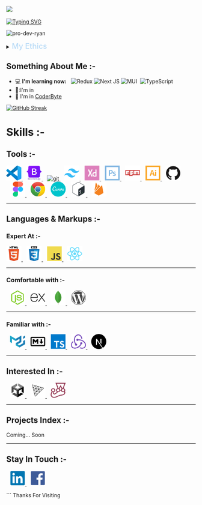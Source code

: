 ![](https://media.licdn.com/dms/image/D4E16AQG-SUw2BWfOog/profile-displaybackgroundimage-shrink_350_1400/0/1674163971399?e=1680134400&v=beta&t=tmbMtcRPqOoXYTav3IvF2e1mf0XVuhIpvlWecWURzy0)

[![Typing SVG](https://readme-typing-svg.demolab.com?font=Raleway&weight=700&size=25&pause=2000&color=7DCCF7&width=450&lines=This+is+Ryan;A+programming+enthusiast;Interested+to+work+with+innovation;Willing+to+collaborate+)](https://git.io/typing-svg)

<img src="https://komarev.com/ghpvc/?username=pro-dev-ryan&label=Profile%20views&color=0e75b6&style=flat" alt="pro-dev-ryan" />

<p> <details><summary> <span style="font-size: 20px; font-weight: 500; color: #b9dbf7" >My Ethics</span></summary>

```javascript
let Life = [
  "frustration",
  "obsession",
  "sadness",
  "happyness",
  "failure",
  "success",
];

const Heal = (feeling) => {
  console.log("Keep Patients, Everything will be ok");
};

const NewLife = Life.map((emotion) => {
  if (
    emotion === "frustration" ||
    emotion === "obsession" ||
    emotion === "sadness" ||
    emotion === "failure"
  ) {
    Heal(emotion);
  }
});
```

output: `I write my life program with my passion`

</details>
</p>

## Something About Me :-

- :computer: **I'm learning now:** &nbsp;
  ![Redux](https://img.shields.io/badge/redux-%23593d88.svg?style=for-the-badge&logo=redux&logoColor=white)&nbsp;![Next JS](https://img.shields.io/badge/Next-black?style=for-the-badge&logo=next.js&logoColor=white)&nbsp;![MUI](https://img.shields.io/badge/MUI-%230081CB.svg?style=for-the-badge&logo=mui&logoColor=white) &nbsp;![TypeScript](https://img.shields.io/badge/typescript-%23007ACC.svg?style=for-the-badge&logo=typescript&logoColor=white)
- 📑:I'm in [![]()](https://www.coderbyte.com/profile/Devryan)
- 📑 I'm in [CoderByte](https://www.coderbyte.com/profile/Devryan)

[![GitHub Streak](https://streak-stats.demolab.com?user=pro-dev-ryan&theme=dracula&hide_border=true&border_radius=5&mode=weekly&sideLabels=0A3235&sideNums=FF4141&currStreakLabel=282828&background=50D9DD&stroke=E0FFA91E&ring=DD342F&currStreakNum=DD2222&fire=DD2222&dates=353520)](https://git.io/streak-stats)

# <b>Skills :-</b>

## <b>Tools :-</b>

<p align="left">
<!-- VS Code -->
 <a
    href="https://code.visualstudio.com/"
    target="_blank" rel="noreferrer">
    <img
        src="https://raw.githubusercontent.com/github/explore/80688e429a7d4ef2fca1e82350fe8e3517d3494d/topics/visual-studio-code/visual-studio-code.png"
        alt="VS code" width="40" height="40"
    />
 </a>
 <!-- Bootstrap -->
 <a
    href="https://getbootstrap.com/"
    target="_blank" rel="noreferrer">
    <img style="padding-left: 10px;"
        src="https://raw.githubusercontent.com/devicons/devicon/master/icons/bootstrap/bootstrap-original-wordmark.svg"
        alt="java" width="40" height="40"
    />
 </a>
 <!-- Git -->
 <a
    href="https://git-scm.com/"
    target="_blank" rel="noreferrer">
    <img style="padding-left: 10px;"
        src="https://www.vectorlogo.zone/logos/git-scm/git-scm-icon.svg" alt="git"
        width="40" height="40"
    />
 </a>
 <!-- Tailwind -->
 <a
    href="https://tailwindcss.com//"
    target="_blank" rel="noreferrer">
    <img style="padding-left: 10px;"
        src="https://raw.githubusercontent.com/devicons/devicon/1119b9f84c0290e0f0b38982099a2bd027a48bf1/icons/tailwindcss/tailwindcss-plain.svg" alt="git"
        width="40" height="40"
    />
 </a>
 <!-- XD -->
 <a
    href="https://adobe.com/"
    target="_blank" rel="noreferrer">
    <img style="padding-left: 10px;"
        src="https://raw.githubusercontent.com/devicons/devicon/1119b9f84c0290e0f0b38982099a2bd027a48bf1/icons/xd/xd-plain.svg" alt="git"
        width="40" height="40"
    />
 </a>
 <!-- Photoshop -->
 <a
    href="https://git-scm.com/"
    target="_blank" rel="noreferrer">
    <img style="padding-left: 10px;"
        src="https://raw.githubusercontent.com/devicons/devicon/1119b9f84c0290e0f0b38982099a2bd027a48bf1/icons/photoshop/photoshop-line.svg" alt="git"
        width="40" height="40"
    />
 </a>
 <!-- NPM -->
 <a
    href="https://git-scm.com/"
    target="_blank" rel="noreferrer">
    <img style="padding-left: 10px;"
        src="https://raw.githubusercontent.com/devicons/devicon/1119b9f84c0290e0f0b38982099a2bd027a48bf1/icons/npm/npm-original-wordmark.svg" alt="git"
        width="40" height="40"
    />
 </a>
 <!-- Illustrator -->
 <a
    href="https://git-scm.com/"
    target="_blank" rel="noreferrer">
    <img style="padding-left: 10px;"
        src="https://raw.githubusercontent.com/devicons/devicon/1119b9f84c0290e0f0b38982099a2bd027a48bf1/icons/illustrator/illustrator-line.svg" alt="git"
        width="40" height="40"
    />
 </a>
 <!-- GitHub -->
 <a
    href="https://git-scm.com/"
    target="_blank" rel="noreferrer">
    <img style="padding-left: 10px;"
        src="https://raw.githubusercontent.com/devicons/devicon/1119b9f84c0290e0f0b38982099a2bd027a48bf1/icons/github/github-original.svg" alt="git"
        width="40" height="40"
    />
 </a>
 <!-- Figma -->
 <a
    href="https://git-scm.com/"
    target="_blank" rel="noreferrer">
    <img style="padding-left: 10px;"
        src="https://raw.githubusercontent.com/devicons/devicon/1119b9f84c0290e0f0b38982099a2bd027a48bf1/icons/figma/figma-original.svg" alt="git"
        width="40" height="40"
    />
 </a>
 <!-- Chrome -->
 <a
    href="https://git-scm.com/"
    target="_blank" rel="noreferrer">
    <img style="padding-left: 10px;"
        src="https://raw.githubusercontent.com/devicons/devicon/1119b9f84c0290e0f0b38982099a2bd027a48bf1/icons/chrome/chrome-original.svg" alt="git"
        width="40" height="40"
    />
 </a>
 <!-- Canva -->
 <a
    href="https://git-scm.com/"
    target="_blank" rel="noreferrer">
    <img style="padding-left: 10px;"
        src="https://raw.githubusercontent.com/devicons/devicon/1119b9f84c0290e0f0b38982099a2bd027a48bf1/icons/canva/canva-original.svg" alt="git"
        width="40" height="40"
    />
 </a>
 <!-- Bash -->
 <a
    href="https://git-scm.com/"
    target="_blank" rel="noreferrer">
    <img style="padding-left: 10px;"
        src="https://raw.githubusercontent.com/devicons/devicon/1119b9f84c0290e0f0b38982099a2bd027a48bf1/icons/bash/bash-original.svg" alt="git"
        width="40" height="40"
    />
 </a>
 <!-- Firebase -->
 <a
    href="https://git-scm.com/"
    target="_blank" rel="noreferrer">
    <img style="padding-left: 10px;"
        src="https://raw.githubusercontent.com/devicons/devicon/1119b9f84c0290e0f0b38982099a2bd027a48bf1/icons/firebase/firebase-plain.svg" alt="git"
        width="40" height="40"
    />
 </a>
  </p>

---

## <b> Languages & Markups :-</b>

### <b>Expert At :-</b>

<!-- html -->
<p align="left">
<a
    href="https://www.java.com"
    target="_blank" rel="noreferrer">
<img
        src="https://raw.githubusercontent.com/devicons/devicon/master/icons/html5/html5-original-wordmark.svg"
        alt="java" width="40" height="40"
    />
</a>
 <!-- css -->
<a
    href="https://www.java.com"
    target="_blank" rel="noreferrer">
<img    style="padding-left: 10px;"
        src="https://raw.githubusercontent.com/devicons/devicon/master/icons/css3/css3-original-wordmark.svg"
        alt="java" width="40" height="40"
    />
</a>
 <!-- js -->
<a
    href="https://www.java.com"
    target="_blank" rel="noreferrer">
<img    style="padding-left: 10px;"
        src="https://raw.githubusercontent.com/devicons/devicon/master/icons/javascript/javascript-original.svg"
        alt="java" width="40" height="40"
    />
</a>
 <!-- react -->
<a
    href="https://www.java.com"
    target="_blank" rel="noreferrer">
<img    style="padding-left: 10px;"
        src="https://raw.githubusercontent.com/devicons/devicon/master/icons/react/react-original.svg"
        alt="java" width="40" height="40"
    />
</a>
</p>

---

### <b>Comfortable with :-</b>

 <!-- Node -->
<p align="left">
<a
    href="https://www.java.com"
    target="_blank" rel="noreferrer">
<img    style="padding-left: 10px;"
        src="https://raw.githubusercontent.com/devicons/devicon/1119b9f84c0290e0f0b38982099a2bd027a48bf1/icons/nodejs/nodejs-original.svg"
        alt="java" width="40" height="40"
    />
</a>
 <!-- Express -->
<a
    href="https://www.java.com"
    target="_blank" rel="noreferrer">
<img    style="padding-left: 10px;"
        src="https://raw.githubusercontent.com/devicons/devicon/1119b9f84c0290e0f0b38982099a2bd027a48bf1/icons/express/express-original.svg"
        alt="java" width="40" height="40"
    />
</a>
 <!-- MongoDB -->
<a
    href="https://www.java.com"
    target="_blank" rel="noreferrer">
<img    style="padding-left: 10px;"
        src="https://raw.githubusercontent.com/devicons/devicon/1119b9f84c0290e0f0b38982099a2bd027a48bf1/icons/mongodb/mongodb-original.svg"
        alt="java" width="40" height="40"
    />
</a>
 <!-- Wordpress -->
<a
    href="https://www.java.com"
    target="_blank" rel="noreferrer">
<img    style="padding-left: 10px;"
        src="https://raw.githubusercontent.com/devicons/devicon/1119b9f84c0290e0f0b38982099a2bd027a48bf1/icons/wordpress/wordpress-plain.svg"
        alt="java" width="40" height="40"
    />
</a>
</p>

---

### <b>Familiar with :-</b>

<p>
<!-- Material UI -->
<a
    href="https://www.java.com"
    target="_blank" rel="noreferrer">
<img    style="padding-left: 10px;"
        src="https://raw.githubusercontent.com/devicons/devicon/1119b9f84c0290e0f0b38982099a2bd027a48bf1/icons/materialui/materialui-original.svg"
        alt="java" width="40" height="40"
    />
</a>
<!-- MD -->
<a
    href="https://www.java.com"
    target="_blank" rel="noreferrer">
<img    style="padding-left: 10px;"
        src="https://raw.githubusercontent.com/devicons/devicon/1119b9f84c0290e0f0b38982099a2bd027a48bf1/icons/markdown/markdown-original.svg"
        alt="java" width="40" height="40"
    />
</a>
<!-- TypeScript -->
<a
    href="https://www.java.com"
    target="_blank" rel="noreferrer">
<img    style="padding-left: 10px;"
        src="https://raw.githubusercontent.com/devicons/devicon/1119b9f84c0290e0f0b38982099a2bd027a48bf1/icons/typescript/typescript-original.svg"
        alt="java" width="40" height="40"
    />
</a>
<!-- Redux -->
<a
    href="https://www.java.com"
    target="_blank" rel="noreferrer">
<img    style="padding-left: 10px;"
        src="https://raw.githubusercontent.com/devicons/devicon/1119b9f84c0290e0f0b38982099a2bd027a48bf1/icons/redux/redux-original.svg"
        alt="java" width="40" height="40"
    />
</a>
<!-- NextJS -->
<a
    href="https://www.java.com"
    target="_blank" rel="noreferrer">
<img    style="padding-left: 10px;"
        src="https://raw.githubusercontent.com/devicons/devicon/1119b9f84c0290e0f0b38982099a2bd027a48bf1/icons/nextjs/nextjs-original.svg"
        alt="java" width="40" height="40"
    />
</a>
</p>

---

## <b>Interested In :- </b>

<p>
<!-- Unity -->
<a
    href="https://www.java.com"
    target="_blank" rel="noreferrer">
<img    style="padding-left: 10px;"
        src="https://raw.githubusercontent.com/devicons/devicon/1119b9f84c0290e0f0b38982099a2bd027a48bf1/icons/unity/unity-original.svg"
        alt="java" width="40" height="40"
    />
</a>
<!-- ThreeJS -->
<a
    href="https://www.java.com"
    target="_blank" rel="noreferrer">
<img    style="padding-left: 10px;"
        src="https://raw.githubusercontent.com/devicons/devicon/1119b9f84c0290e0f0b38982099a2bd027a48bf1/icons/threejs/threejs-original.svg"
        alt="java" width="40" height="40"
    />
</a>
<!-- NextJS -->
<a
    href="https://www.java.com"
    target="_blank" rel="noreferrer">
<img    style="padding-left: 10px;"
        src="https://raw.githubusercontent.com/devicons/devicon/1119b9f84c0290e0f0b38982099a2bd027a48bf1/icons/jest/jest-plain.svg"
        alt="java" width="40" height="40"
    />
</a>
</p>

---

## Projects Index :-

Coming... Soon

---

## Stay In Touch :-

<!-- LinkedIn -->
<p>
<a
    href="https://www.linkedin.com/in/az-islam/"
    target="_blank" rel="noreferrer">
<img    style="padding-left: 10px;"
        src="https://raw.githubusercontent.com/devicons/devicon/1119b9f84c0290e0f0b38982099a2bd027a48bf1/icons/linkedin/linkedin-original.svg"
        alt="java" width="40" height="40"
    />
</a>
<!-- Facebook -->
<a
    href="https://www.facebook.com/az.islam.dev"
    target="_blank" rel="noreferrer">
<img    style="padding-left: 10px;"
        src="https://raw.githubusercontent.com/devicons/devicon/1119b9f84c0290e0f0b38982099a2bd027a48bf1/icons/facebook/facebook-original.svg"
        alt="java" width="40" height="40"
    />
</a>
</p>
```
Thanks For Visiting 
